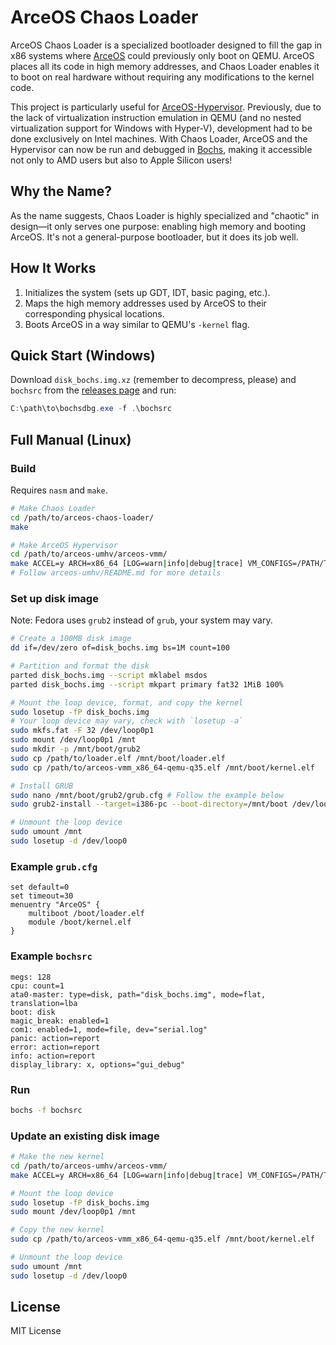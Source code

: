 # ArceOS Chaos Loader

ArceOS Chaos Loader is a specialized bootloader designed to fill the gap in x86 systems where [ArceOS](https://github.com/arceos-org/arceos) could previously only boot on QEMU. ArceOS places all its code in high memory addresses, and Chaos Loader enables it to boot on real hardware without requiring any modifications to the kernel code.

This project is particularly useful for [ArceOS-Hypervisor](https://github.com/arceos-hypervisor). Previously, due to the lack of virtualization instruction emulation in QEMU (and no nested virtualization support for Windows with Hyper-V), development had to be done exclusively on Intel machines. With Chaos Loader, ArceOS and the Hypervisor can now be run and debugged in [Bochs](https://github.com/bochs-emu/Bochs), making it accessible not only to AMD users but also to Apple Silicon users!

## Why the Name?

As the name suggests, Chaos Loader is highly specialized and "chaotic" in design—it only serves one purpose: enabling high memory and booting ArceOS. It's not a general-purpose bootloader, but it does its job well.

## How It Works

1. Initializes the system (sets up GDT, IDT, basic paging, etc.).
2. Maps the high memory addresses used by ArceOS to their corresponding physical locations.
3. Boots ArceOS in a way similar to QEMU's `-kernel` flag.

## Quick Start (Windows)

Download `disk_bochs.img.xz` (remember to decompress, please) and `bochsrc` from the [releases page](https://github.com/CatMe0w/arceos-chaos-loader/releases) and run:

```powershell
C:\path\to\bochsdbg.exe -f .\bochsrc
```

## Full Manual (Linux)

### Build

Requires `nasm` and `make`.

```bash
# Make Chaos Loader
cd /path/to/arceos-chaos-loader/
make

# Make ArceOS Hypervisor
cd /path/to/arceos-umhv/arceos-vmm/
make ACCEL=y ARCH=x86_64 [LOG=warn|info|debug|trace] VM_CONFIGS=/PATH/TO/CONFIG/FILE run
# Follow arceos-umhv/README.md for more details
```

### Set up disk image

Note: Fedora uses `grub2` instead of `grub`, your system may vary.

```bash
# Create a 100MB disk image
dd if=/dev/zero of=disk_bochs.img bs=1M count=100

# Partition and format the disk
parted disk_bochs.img --script mklabel msdos
parted disk_bochs.img --script mkpart primary fat32 1MiB 100%

# Mount the loop device, format, and copy the kernel
sudo losetup -fP disk_bochs.img
# Your loop device may vary, check with `losetup -a`
sudo mkfs.fat -F 32 /dev/loop0p1
sudo mount /dev/loop0p1 /mnt
sudo mkdir -p /mnt/boot/grub2
sudo cp /path/to/loader.elf /mnt/boot/loader.elf
sudo cp /path/to/arceos-vmm_x86_64-qemu-q35.elf /mnt/boot/kernel.elf

# Install GRUB
sudo nano /mnt/boot/grub2/grub.cfg # Follow the example below
sudo grub2-install --target=i386-pc --boot-directory=/mnt/boot /dev/loop0

# Unmount the loop device
sudo umount /mnt
sudo losetup -d /dev/loop0
```

### Example `grub.cfg`

```
set default=0
set timeout=30
menuentry "ArceOS" {
    multiboot /boot/loader.elf
    module /boot/kernel.elf
}
```

### Example `bochsrc`

```
megs: 128
cpu: count=1
ata0-master: type=disk, path="disk_bochs.img", mode=flat, translation=lba
boot: disk
magic_break: enabled=1
com1: enabled=1, mode=file, dev="serial.log"
panic: action=report
error: action=report
info: action=report
display_library: x, options="gui_debug"
```

### Run

```bash
bochs -f bochsrc
```

### Update an existing disk image

```bash
# Make the new kernel
cd /path/to/arceos-umhv/arceos-vmm/
make ACCEL=y ARCH=x86_64 [LOG=warn|info|debug|trace] VM_CONFIGS=/PATH/TO/CONFIG/FILE run

# Mount the loop device
sudo losetup -fP disk_bochs.img
sudo mount /dev/loop0p1 /mnt

# Copy the new kernel
sudo cp /path/to/arceos-vmm_x86_64-qemu-q35.elf /mnt/boot/kernel.elf

# Unmount the loop device
sudo umount /mnt
sudo losetup -d /dev/loop0
```

## License

MIT License
